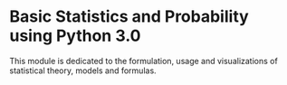 <h1> Basic Statistics and Probability using Python 3.0 </h1>

<p> This module is dedicated to the formulation, usage and visualizations of statistical theory, models and formulas. </p>
